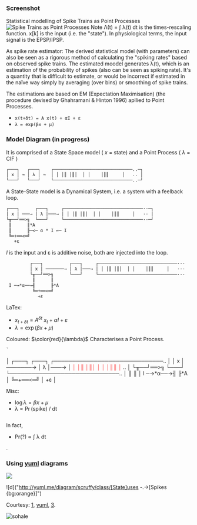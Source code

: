 

### Screenshot
Statistical modelling of Spike Trains as Point Processes
![Spike Trains as Point Processes](https://repository-images.githubusercontent.com/80567584/04691a80-5aa6-11eb-863e-9f2bab06be1b "Statisticall modelling of Spike Trains as Point Processes")
Note Λ(t) = ∫ λ(t) dt is the times-rescaling function. x[k] is the input (i.e. the "state"). In physiological terms, the input signal is the EPSP/IPSP.

As spike rate estimator: The derived statistical model (with parameters) can also be seen as a rigorous method of calculating the "spiking rates" based on observed spike trains. The estimated moodel generates λ(t), which is an estimation of the probability of spikes (also can be seen as spiking rate). It's a quantity that is difficult to estimate, or would be incorrect if estimated in the naïve way simply by averaging (over bins) or smoothing of spike trains.

The estimations are based on EM (Expectation Maximisation) (the procedure devised by Ghahramani & Hinton 1996) apllied to Point Processes.

* `x(t+δt) = A x(t) + αI + ε`
* `λ = exp(βx + μ)`

### Model Diagram (in progress)
It is comprised of a State Space model ( _x_ = state) and a Point Process ( _λ_ = CIF )
```txt
┌───┐   ┌───┐    ┌──────────────────────────────..─┐
│ x │ → │ λ │ →  │ │ │║ │║│  │ │    │║║     │   .. │
└───┘   └───┘    └──────────────────────────────..─┘ 
```


A State-State model is a Dynamical System, i.e. a system with a feelback loop.
```txt
┌───┐      ┌───┐     ┌──────────────────────────────··─┐
│ x │ ───→ │ λ │───→ │ │ │║ │║│  │ │    │║║     │   ·· │
└╥──┘══>╗  └───┘     └──────────────────────────────··─┘ 
 ║      ║*A
 ║      ╟─<─ α * I ←─ I
 ╚═+══<═╝
   +ε
```

_I_ is the input and ε is additive noise, both are injected into the loop.
```txt
         ┌───┐          ┌───┐     ┌──────────────────────────────···
         │ x │ ───────→ │ λ │───→ │ │ │║ │║│  │ │    │║║     │   ···
         └╥──┘══>╗      └───┘     └──────────────────────────────···
          ║      ║
 I ─→*α──→╢      ╟*A
          ╚═+══<═╝
            +ε
```


LaTex:
* $x_{t+δt} = A^{δt} \ x_t + αI + ε$
* $λ = \exp(βx + μ)$

Coloured: $\color{red}{\lambda}$ Characterises a Point Process.
```
`
```

│         ┌───┐          ┌───┐     ┌──────────────────────────────..
│         │ x │ ───────→ │ λ │───→ │ <span style="color: red; opacity: 0.80;">│ │║ │║│  │ │    │║║     │   </span>.. 
│         └╥──┘══>╗      └───┘     └──────────────────────────────..
│          ║      ║
│ I ─→*α──→╢      ╟*A
│          ╚═+══<═╝
│            +ε
│

Misc:
* $\log λ = βx + μ$
* λ ∝ $\Pr$(spike) / dt
```
```
In fact,

*  Pr(?) ∝ ∫ λ dt
<!-- *  $\Pr(?) ∝ \int λ dt $ -->

.

### Using [yuml](https://yuml.me/diagram/scruffy/class/samples) diagrams

<img src="http://yuml.me/diagram/scruffy/class/[Input]EPSP -.->[State]λ -.->[Spikes {bg:orange}]" />

![d]("http://yuml.me/diagram/scruffy/class/[State]uses -.->[Spikes {bg:orange}]")



Courtesy:
[1](https://clubmate.fi/using-pseudographics-in-blogposts-drawing-ascii-diagrams-and-boxes),
[yuml](https://stackoverflow.com/questions/11256433/how-to-show-math-equations-in-general-githubs-markdownnot-githubs-blog),
[3](https://yuml.me/diagram/scruffy/class/samples).

![sohale](https://avatars.githubusercontent.com/u/145215?s=96&v=4 "@sohale")

